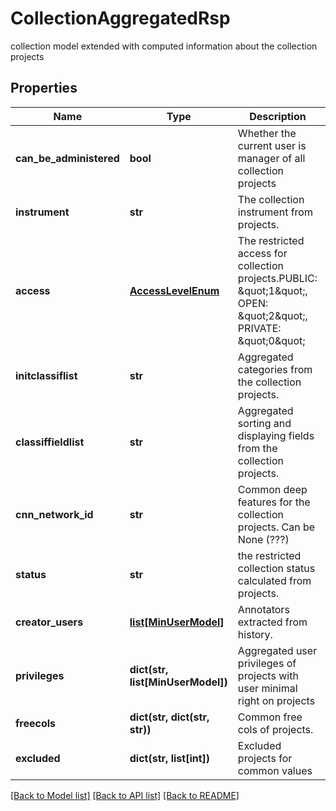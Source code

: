 # CollectionAggregatedRsp

collection model extended with computed information about the collection projects
## Properties
Name | Type | Description | Notes
------------ | ------------- | ------------- | -------------
**can_be_administered** | **bool** | Whether the current user is manager of all collection projects | [optional] [default to False]
**instrument** | **str** | The collection instrument from projects. | [optional] [default to '?']
**access** | [**AccessLevelEnum**](AccessLevelEnum.md) | The restricted access for collection projects.PUBLIC: \&quot;1\&quot;, OPEN: \&quot;2\&quot;, PRIVATE: \&quot;0\&quot; | [optional] 
**initclassiflist** | **str** |  Aggregated categories from the collection projects. | 
**classiffieldlist** | **str** |  Aggregated sorting and displaying fields from the collection projects. | 
**cnn_network_id** | **str** |  Common deep features for the collection projects. Can be None (???) | 
**status** | **str** |  the restricted collection status calculated from projects. | 
**creator_users** | [**list[MinUserModel]**](MinUserModel.md) | Annotators extracted from history. | [optional] [default to []]
**privileges** | **dict(str, list[MinUserModel])** | Aggregated user privileges of projects with user minimal right on projects | [optional] 
**freecols** | **dict(str, dict(str, str))** | Common free cols of projects. | [optional] 
**excluded** | **dict(str, list[int])** | Excluded projects for common values  | [optional] 

[[Back to Model list]](../README.md#documentation-for-models) [[Back to API list]](../README.md#documentation-for-api-endpoints) [[Back to README]](../README.md)


